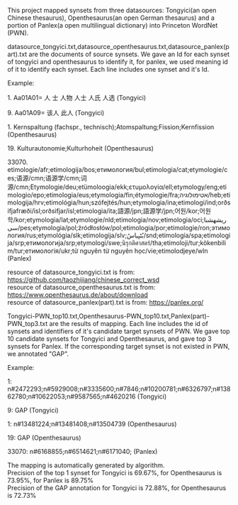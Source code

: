 This project mapped synsets from three datasources: Tongyici(an open Chinese thesaurus), Openthesaurus(an open German thesaurus) and a portion of Panlex(a open multilingual dictionary) into Princeton WordNet (PWN).

datasource_tongyici.txt,datasource_openthesaurus.txt,datasource_panlex(part).txt are the documents of source synsets. We gave an Id for each synset of tongyici and openthesaurus to identify it, for panlex, we used meaning id of it to identify each synset.
Each line includes one synset and it's Id.

Example:


1\. Aa01A01= 人 士 人物 人士 人氏 人选  (Tongyici)  

9\. Aa01A09= 该人 此人 (Tongyici)  

1\. Kernspaltung (fachspr., technisch);Atomspaltung;Fission;Kernfission  (Openthesaurus) 

19\. Kulturautonomie;Kulturhoheit  (Openthesaurus)  

33070\. etimologie/afr;etimologija/bos;етимология/bul;etimologia/cat;etymologie/ces;语源/cmn;语源学/cmn;词源/cmn;Etymologie/deu;etümoloogia/ekk;ετυμολογία/ell;etymology/eng;etimologio/epo;etimologia/eus;etymologia/fin;étymologie/fra;אטימולוגיה/heb;etimologija/hrv;etimológia/hun;szófejtés/hun;etymologia/ina;etimologi/ind;orðsifjafræði/isl;orðsifjar/isl;etimologia/ita;語源/jpn;語源学/jpn;어원/kor;어원학/kor;etymologia/lat;etymologie/nld;etimologia/nov;etimologia/oci;ریشهشناسی/pes;etymologia/pol;źródłosłów/pol;etimologia/por;etimologie/ron;этимология/rus;etymológia/slk;etimologija/slv;بُڻڀياسُ/snd;etimología/spa;etimologija/srp;етимологија/srp;etymologi/swe;นิรุกติศาสตร์/tha;etimoloji/tur;kökenbilim/tur;етимологія/ukr;từ nguyên từ nguyên học/vie;etimolodjeye/wln   (Panlex)  

  
resource of datasource_tongyici.txt is from: https://github.com/taozhijiang/chinese_correct_wsd  
resource of datasource_openthesaurus.txt is from: https://www.openthesaurus.de/about/download  
resource of datasource_panlex(part).txt is from: https://panlex.org/


Tongyici-PWN_top10.txt,Openthesaurus-PWN_top10.txt,Panlex(part)-PWN_top3.txt are the results of mapping. Each line includes the id of synsets and identifiers of it's candidate target synsets of PWN. We gave top 10 candidate synsets for Tongyici and Openthesaurus, and gave top 3 synsets for Panlex.
If the corresponding target synset is not existed in PWN, we annotated "GAP".  

Example:  

1: n#2472293;n#5929008;n#3335600;n#7846;n#10200781;n#6326797;n#13862780;n#10622053;n#9587565;n#4620216 (Tongyici)  

9: GAP  (Tongyici)  

1: n#13481224;n#13481408;n#13504739 (Openthesaurus)  

19: GAP  (Openthesaurus)  

33070: n#6168855;n#6514621;n#6171040; (Panlex)  




The mapping is automatically generated by algorithm.  
Precision of the top 1 synset for Tongyici is 69.67%, for Openthesaurus is 73.95%, for Panlex is 89.75%  
Precision of the GAP annotation for Tongyici is 72.88%, for Openthesaurus is 72.73%







